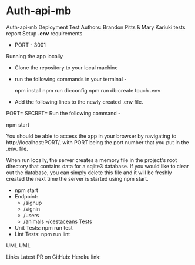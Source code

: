 # Auth-api-mb

Auth-api-mb
Deployment Test
Authors: Brandon Pitts & Mary Kariuki
tests report
Setup
**.env** requirements
- PORT - 3001

Running the app locally


- Clone the repository to your local machine
- run the following commands in your terminal -

  npm install
  npm run db:config
  npm run db:create
  touch .env
- Add the following lines to the newly created .env file.

PORT=<port number>
SECRET=<AStringToBeKeptSecret>
Run the following command -

  npm start

 You should be able to access the app in your browser by navigating to http://localhost:PORT/, with PORT being the port number that you put in the .env. file.

When run locally, the server creates a memory file in the project's root directory that contains data for a sqlite3 database. If you would like to clear out the database, you can simply delete this file and it will be freshly created the next time the server is started using npm start.

- npm start
- Endpoint:
  - /signup
  - /signin
  - /users
  - /animals
  -/cestaceans
Tests
- Unit Tests: npm run test
- Lint Tests: npm run lint



UML
UML

Links
Latest PR on GitHub:
Heroku link:

